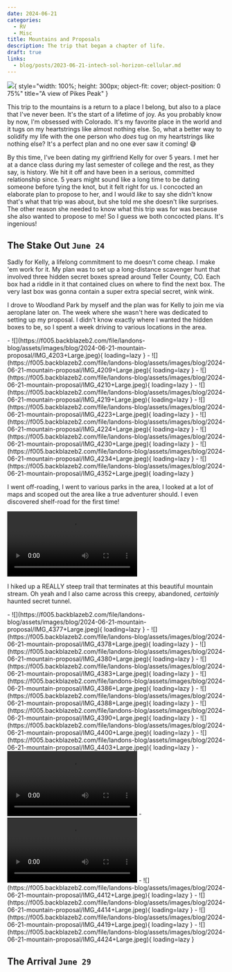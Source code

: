 ```yaml
---
date: 2024-06-21
categories:
  - RV
  - Misc
title: Mountains and Proposals
description: The trip that began a chapter of life.
draft: true
links:
  - blog/posts/2023-06-21-intech-sol-horizon-cellular.md
---
```


![](https://f005.backblazeb2.com/file/landons-blog/assets/images/blog/2024-06-21-mountain-proposal/IMG_4209+Large.jpeg){ style="width: 100%; height: 300px; object-fit: cover; object-position: 0 75%" title="A view of Pikes Peak" }

This trip to the mountains is a return to a place I belong, but also to a place that I've never been. It's the start of a lifetime of joy. As you probably know by now, I'm obsessed with Colorado. It's my favorite place in the world and it tugs on my heartstrings like almost nothing else. So, what a better way to solidify my life with the one person who _does_ tug on my heartstrings like nothing else? It's a perfect plan and no one ever saw it coming! :sweat_smile:

<!-- more -->

By this time, I've been dating my girlfriend Kelly for over 5 years. I met her at a dance class during my last semester of college and the rest, as they say, is history. We hit it off and have been in a serious, committed relationship since. 5 years might sound like a long time to be dating someone before tying the knot, but it felt right for us. I concocted an elaborate plan to propose to her, and I would _like_ to say she didn't know that's what that trip was about, but she told me she doesn't like surprises. The other reason she needed to know what this trip was for was because she also wanted to propose to me! So I guess we both concocted plans. It's ingenious!

## The Stake Out `June 24`

Sadly for Kelly, a lifelong commitment to me doesn't come cheap. I make 'em work for it. My plan was to set up a long-distance scavenger hunt that involved three hidden secret boxes spread around Teller County, CO. Each box had a riddle in it that contained clues on where to find the next box. The very last box was gonna contain a super extra special secret, wink wink.

I drove to Woodland Park by myself and the plan was for Kelly to join me via aeroplane later on. The week where she wasn't here was dedicated to setting up my proposal. I didn't know exactly where I wanted the hidden boxes to be, so I spent a week driving to various locations in the area.

<div class="grid cards" markdown>
- ![](https://f005.backblazeb2.com/file/landons-blog/assets/images/blog/2024-06-21-mountain-proposal/IMG_4203+Large.jpeg){ loading=lazy }
- ![](https://f005.backblazeb2.com/file/landons-blog/assets/images/blog/2024-06-21-mountain-proposal/IMG_4209+Large.jpeg){ loading=lazy }
- ![](https://f005.backblazeb2.com/file/landons-blog/assets/images/blog/2024-06-21-mountain-proposal/IMG_4210+Large.jpeg){ loading=lazy }
- ![](https://f005.backblazeb2.com/file/landons-blog/assets/images/blog/2024-06-21-mountain-proposal/IMG_4219+Large.jpeg){ loading=lazy }
- ![](https://f005.backblazeb2.com/file/landons-blog/assets/images/blog/2024-06-21-mountain-proposal/IMG_4223+Large.jpeg){ loading=lazy }
- ![](https://f005.backblazeb2.com/file/landons-blog/assets/images/blog/2024-06-21-mountain-proposal/IMG_4224+Large.jpeg){ loading=lazy }
- ![](https://f005.backblazeb2.com/file/landons-blog/assets/images/blog/2024-06-21-mountain-proposal/IMG_4230+Large.jpeg){ loading=lazy }
- ![](https://f005.backblazeb2.com/file/landons-blog/assets/images/blog/2024-06-21-mountain-proposal/IMG_4234+Large.jpeg){ loading=lazy }
- ![](https://f005.backblazeb2.com/file/landons-blog/assets/images/blog/2024-06-21-mountain-proposal/IMG_4352+Large.jpeg){ loading=lazy }
</div>

I went off-roading, I went to various parks in the area, I looked at a lot of maps and scoped out the area like a true adventurer should. I even discovered shelf-road for the first time!

<video controls>
  <source id="mov" src="https://f005.backblazeb2.com/file/landons-blog/assets/images/blog/2024-06-21-mountain-proposal/IMG_4336.MOV" type="video/mp4">
</video>

I hiked up a REALLY steep trail that terminates at this beautiful mountain stream. Oh yeah and I also came across this creepy, abandoned, _certainly_ haunted secret tunnel.

<div class="grid cards" markdown>
- ![](https://f005.backblazeb2.com/file/landons-blog/assets/images/blog/2024-06-21-mountain-proposal/IMG_4377+Large.jpeg){ loading=lazy }
- ![](https://f005.backblazeb2.com/file/landons-blog/assets/images/blog/2024-06-21-mountain-proposal/IMG_4378+Large.jpeg){ loading=lazy }
- ![](https://f005.backblazeb2.com/file/landons-blog/assets/images/blog/2024-06-21-mountain-proposal/IMG_4380+Large.jpeg){ loading=lazy }
- ![](https://f005.backblazeb2.com/file/landons-blog/assets/images/blog/2024-06-21-mountain-proposal/IMG_4383+Large.jpeg){ loading=lazy }
- ![](https://f005.backblazeb2.com/file/landons-blog/assets/images/blog/2024-06-21-mountain-proposal/IMG_4386+Large.jpeg){ loading=lazy }
- ![](https://f005.backblazeb2.com/file/landons-blog/assets/images/blog/2024-06-21-mountain-proposal/IMG_4388+Large.jpeg){ loading=lazy }
- ![](https://f005.backblazeb2.com/file/landons-blog/assets/images/blog/2024-06-21-mountain-proposal/IMG_4390+Large.jpeg){ loading=lazy }
- ![](https://f005.backblazeb2.com/file/landons-blog/assets/images/blog/2024-06-21-mountain-proposal/IMG_4400+Large.jpeg){ loading=lazy }
- ![](https://f005.backblazeb2.com/file/landons-blog/assets/images/blog/2024-06-21-mountain-proposal/IMG_4403+Large.jpeg){ loading=lazy }
- <video controls>
    <source loading="lazy" id="mov" src="https://f005.backblazeb2.com/file/landons-blog/assets/images/blog/2024-06-21-mountain-proposal/IMG_4407.MOV" type="video/mp4">
  </video>
- <video controls>
    <source id="mov" src="https://f005.backblazeb2.com/file/landons-blog/assets/images/blog/2024-06-21-mountain-proposal/IMG_4411.MOV" type="video/mp4">
  </video>
- ![](https://f005.backblazeb2.com/file/landons-blog/assets/images/blog/2024-06-21-mountain-proposal/IMG_4412+Large.jpeg){ loading=lazy }
- ![](https://f005.backblazeb2.com/file/landons-blog/assets/images/blog/2024-06-21-mountain-proposal/IMG_4414+Large.jpeg){ loading=lazy }
- ![](https://f005.backblazeb2.com/file/landons-blog/assets/images/blog/2024-06-21-mountain-proposal/IMG_4419+Large.jpeg){ loading=lazy }
- ![](https://f005.backblazeb2.com/file/landons-blog/assets/images/blog/2024-06-21-mountain-proposal/IMG_4424+Large.jpeg){ loading=lazy }
</div>

## The Arrival `June 29`
